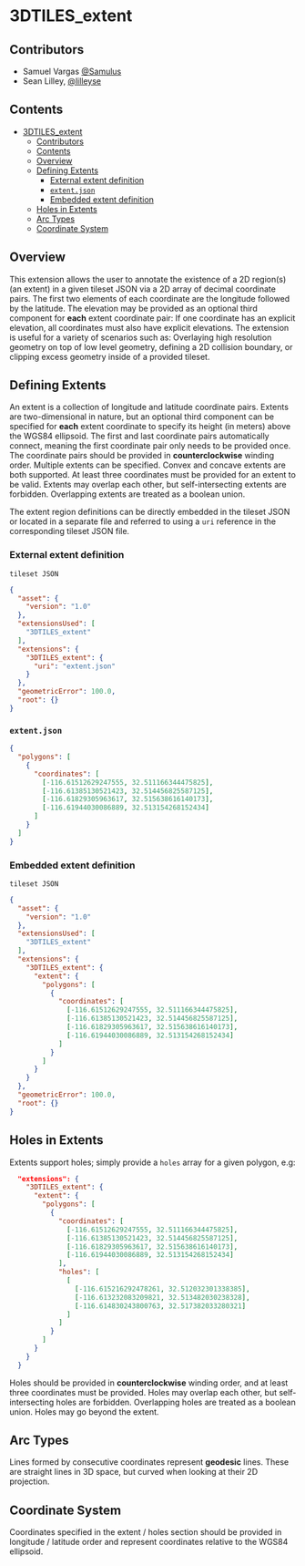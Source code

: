 # 3DTILES_extent

## Contributors

* Samuel Vargas [@Samulus](https://github.com/Samulus)
* Sean Lilley, [@lilleyse](https://github.com/lilleyse)

## Contents

- [3DTILES_extent](#3dtilesextent)
  - [Contributors](#contributors)
  - [Contents](#contents)
  - [Overview](#overview)
  - [Defining Extents](#defining-extents)
    - [External extent definition](#external-extent-definition)
    - [`extent.json`](#extentjson)
    - [Embedded extent definition](#embedded-extent-definition)
  - [Holes in Extents](#holes-in-extents)
  - [Arc Types](#arc-types)
  - [Coordinate System](#coordinate-system)

## Overview

This extension allows the user to annotate the existence of a 2D region(s) (an extent) in a given tileset JSON via a 2D array of decimal coordinate pairs. The first two elements of each coordinate are the longitude followed by the latitude. The elevation may be provided as an optional third component for **each** extent coordinate pair: If one coordinate has an explicit elevation, all coordinates must also have explicit elevations. The extension is useful for a variety of scenarios such as: Overlaying high resolution geometry on top of low level geometry, defining a 2D collision boundary, or clipping excess geometry inside of a provided tileset.

## Defining Extents

An extent is a collection of longitude and latitude coordinate pairs. Extents are two-dimensional in nature, but an optional third component can be specified for **each** extent coordinate to specify its height (in meters) above the WGS84 ellipsoid. The first and last coordinate pairs automatically connect, meaning the first coordinate pair only needs to be provided once. The coordinate pairs should be provided in **counterclockwise** winding order. Multiple extents can be specified. Convex and concave extents are both supported. At least three coordinates must be provided for an extent to be valid. Extents may overlap each other, but self-intersecting extents are forbidden. Overlapping extents are treated as a boolean union.

The extent region definitions can be directly embedded in the tileset JSON or located in a separate file and referred to using a `uri` reference in the corresponding tileset JSON file.

### External extent definition

`tileset JSON`

```json
{
  "asset": {
    "version": "1.0"
  },
  "extensionsUsed": [
    "3DTILES_extent"
  ],
  "extensions": {
    "3DTILES_extent": {
      "uri": "extent.json"
    }
  },
  "geometricError": 100.0,
  "root": {}
}
```

### `extent.json`

```json
{
  "polygons": [
    {
      "coordinates": [
        [-116.61512629247555, 32.511166344475825],
        [-116.61385130521423, 32.514456825587125],
        [-116.61829305963617, 32.515638616140173],
        [-116.61944030086889, 32.513154268152434]
      ]
    }
  ]
}
```

### Embedded extent definition

`tileset JSON`

```json
{
  "asset": {
    "version": "1.0"
  },
  "extensionsUsed": [
    "3DTILES_extent"
  ],
  "extensions": {
    "3DTILES_extent": {
      "extent": {
        "polygons": [
          {
            "coordinates": [
              [-116.61512629247555, 32.511166344475825],
              [-116.61385130521423, 32.514456825587125],
              [-116.61829305963617, 32.515638616140173],
              [-116.61944030086889, 32.513154268152434]
            ]
          }
        ]
      }
    }
  },
  "geometricError": 100.0,
  "root": {}
}
```

## Holes in Extents

Extents support holes; simply provide a `holes` array for a given polygon, e.g:

```json
  "extensions": {
    "3DTILES_extent": {
      "extent": {
        "polygons": [
          {
            "coordinates": [
              [-116.61512629247555, 32.511166344475825],
              [-116.61385130521423, 32.514456825587125],
              [-116.61829305963617, 32.515638616140173],
              [-116.61944030086889, 32.513154268152434]
            ],
            "holes": [
              [
                [-116.615216292478261, 32.512032301338385],
                [-116.613232083209821, 32.513482030238328],
                [-116.614830243800763, 32.517382033280321]
              ]
            ]
          }
        ]
      }
    }
  }
```

Holes should be provided in **counterclockwise** winding order, and at least three coordinates must be provided. Holes may overlap each other, but self-intersecting holes are forbidden. Overlapping holes are treated as a boolean union. Holes may go beyond the extent.

## Arc Types

Lines formed by consecutive coordinates represent **geodesic** lines. These are straight lines in 3D space, but curved when looking at their 2D projection.

## Coordinate System

Coordinates specified in the extent / holes section should be provided in longitude / latitude order and represent coordinates relative to the WGS84 ellipsoid.
